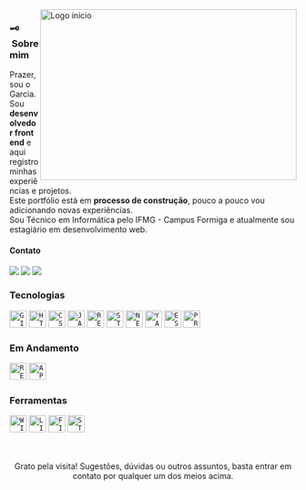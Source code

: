 <img src="https://media.giphy.com/media/f3iwJFOVOwuy7K6FFw/giphy.gif" min-width="450px" max-width="450px" width="450px" height="300px" align="right" alt="Logo inicio">
<p>
<h3> 🗝 &nbsp;Sobre mim </h3>
Prazer, sou o Garcia. Sou <strong>desenvolvedor front end</strong> e aqui registro minhas experiências e projetos.<br>
Este portfólio está em <strong>processo de construção</strong>, pouco a pouco vou adicionando novas experiências.<br>
Sou Técnico em Informática pelo IFMG - Campus Formiga e atualmente sou estagiário em desenvolvimento web.<br>
</p>

<p align="left">
  <h4>Contato</h4>
  </p>

<p align="left">
  <a href="https://www.linkedin.com/in/garcialgt" alt="Linkedin">
  <img src="https://img.shields.io/badge/LinkedIn-0077B5?style=for-the-badge&logo=linkedin&logoColor=white" /></a>

  <a href="http://api.whatsapp.com/send?phone=5537999288997" alt="WhatsApp">
  <img src="https://img.shields.io/badge/WhatsApp-25D366?style=for-the-badge&logo=whatsapp&logoColor=white"/></a>
  
  <a href="mailto:lucasgarcia.art@gmail.com" alt="Instagram">
  <img src="https://img.shields.io/badge/Gmail-D14836?style=for-the-badge&logo=gmail&logoColor=white"/></a>
</p>

<h3>Tecnologias</h3>

<code><img height="30" src="https://img.shields.io/badge/Git-E34F26?style=for-the-badge&logo=git&logoColor=white" alt="GIT"/></code>
  <code><img height="30" src="https://img.shields.io/badge/HTML5-E34F26?style=for-the-badge&logo=html5&logoColor=white" alt="HTML5"/></code>
  <code><img height="30" src="https://img.shields.io/badge/CSS3-1572B6?style=for-the-badge&logo=css3&logoColor=white" alt="CSS3"/></code>
  <code><img height="30" src="https://img.shields.io/badge/JavaScript-F7DF1E?style=for-the-badge&logo=javascript&logoColor=black" alt="JAVASCRIPT"/></code>
   <code><img height="30" src="https://img.shields.io/badge/React-20232A?style=for-the-badge&logo=react&logoColor=61DAFB" alt="REACT"/></code>
   <code><img height="30" src="https://img.shields.io/badge/styled--components-DB7093?style=for-the-badge&logo=styled-components&logoColor=white" alt="STYLED COMPONENTS"/></code>
    <code><img height="30" src="https://img.shields.io/badge/NExtjs-00000F?style=for-the-badge&logo=nextjs&logoColor=white" alt="NEXT"/></code>
    <code><img height="30" src="https://img.shields.io/badge/yarn-2188B6?style=for-the-badge&logo=yarn&logoColor=white" alt="YARN"/></code>
    <code><img height="30" src="https://img.shields.io/badge/eslint-4B32C3?style=for-the-badge&logo=eslint&logoColor=white" alt="ESLINT"/></code>
    <code><img height="30" src="https://img.shields.io/badge/prettier-334651?style=for-the-badge&logo=prettier&logoColor=white" alt="PRETTIER"/>
</code>
   
   


<h3>Em Andamento</h3>
     <code><img height="30" src="https://img.shields.io/badge/Redux-593D88?style=for-the-badge&logo=redux&logoColor=white" alt="REDUX"/></code>
     <code><img height="30" src="https://img.shields.io/badge/API's%20rest-1199c9?style=for-the-badge&logo=API&logoColor=white" alt="API"/></code>


<h3>Ferramentas</h3>
<code><img height="30" src="https://camo.githubusercontent.com/41281b9a32f13ac5b9d41ed9bae12c0de662f948f9bf59fd19df354fe49af146/68747470733a2f2f696d672e736869656c64732e696f2f62616467652f57696e646f77732d3030373844363f7374796c653d666f722d7468652d6261646765266c6f676f3d77696e646f7773266c6f676f436f6c6f723d7768697465" alt="WINDOWS"/></code>
<code><img height="30" src="https://img.shields.io/badge/linux-47423E?style=for-the-badge&logo=linux&logoColor=white" alt="LINUX"/></code>
<code><img height="30" src="https://img.shields.io/badge/figma-CA4245?style=for-the-badge&logo=figma&logoColor=white" alt="FIGMA"/></code>
<code><img height="30" src="https://img.shields.io/badge/Stack_Overflow-FE7A16?style=for-the-badge&logo=stack-overflow&logoColor=white" alt="STACK OVERFLOW"/></code>


<p align="center">
<br>
<br>
  Grato pela visita! Sugestões, dúvidas ou outros assuntos, basta entrar em contato por qualquer um dos meios acima.<br>
</p>


<!--
[![garcia-art](https://github-readme-stats.vercel.app/api/top-langs/?username=garcia-art&hide=html&layout=compact&theme=default)](https://github.com/garcia-art/)  -->
<!--
<a href="https://github.com/garcia-art">
  <img align="center" src="https://github-readme-stats.vercel.app/api/top-langs/?username=garcia-art&theme=light&hide_langs_below=1" />
</a> -->
<!--
[![card](https://github-readme-stats.vercel.app/api?username=garcia-art&theme=default)](https://github.com/garcia-art/) -->
